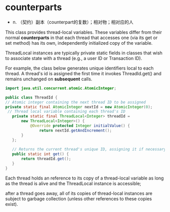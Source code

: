# counterparts

- n. （契约）副本（counterpart的复数）；相对物；相对应的人



This class provides thread-local variables. These variables differ from their normal **counterparts** in that each thread that accesses one (via its get or set method) has its own, independently initialized copy of the variable.

 ThreadLocal instances are typically private static fields in classes that wish to associate state with a thread (e.g., a user ID or Transaction ID).

For example, the class below generates unique identifiers local to each thread. A thread's id is assigned the first time it invokes ThreadId.get() and remains unchanged on **subsequent** calls.



```java
import java.util.concurrent.atomic.AtomicInteger;

public class ThreadId {
// Atomic integer containing the next thread ID to be assigned
private static final AtomicInteger nextId = new AtomicInteger(0);
 // Thread local variable containing each thread's ID
   private static final ThreadLocal<Integer> threadId =
       new ThreadLocal<Integer>() {
           @Override protected Integer initialValue() {
               return nextId.getAndIncrement();
       }
   };
  
   // Returns the current thread's unique ID, assigning it if necessary
   public static int get() {
       return threadId.get();
   }
}
```


Each thread holds an reference to its copy of a thread-local variable as long as the thread is alive and the ThreadLocal instance is accessible; 

after a thread goes away, all of its copies of thread-local instances are subject to garbage collection (unless other references to these copies exist).